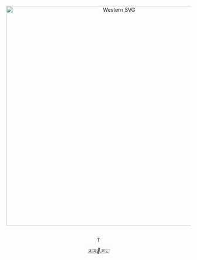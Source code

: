 <p align="center">
  <img width="600" alt="Western SVG" src="https://xplshn.com.ar/assets/western.svg">
</p>

<!--
<p align="center">
  <img width="600" alt="Pink Floyd's The Wall's album cover. In svg format" src="https://upload.wikimedia.org/wikipedia/commons/b/b1/The_Wall_Cover.svg">
</p>
-->

<p align="center">
  <br>
  <img src="https://xplshn.com.ar/assets/lasFuerzasDelCielo.svg" width="15rem" alt="This image was produced by anto@xplshn.com.ar | github.com/xplshn. This is just a recreation of the symbolism used by Las Fuerzas del Cielo (Argentinian (paleo)Libertarian/AnarchoCapitalist Movement) [https://xplshn.com.ar/assets/lasFuerzasDelCielo.svg]">
</p>

<p align="center">
  <i>
    <!--
    Sane sicut lux se ipsam et tenebras manifestat, sic veritas norma sui et falsi est 
    -->
    🇦🇷🤝🇵🇱
  </i>
</p>

<!--
<p align="center">
  <i>
    And the worms ate into his brain.
  </i>
</p>
-->

<!--
> “Knowledge does not begin in the I, and it does not begin in the object; it begins in the interactions….then there is a reciprocal and simultaneous construction of the subject on the one hand and the object on the other.” -Jean Piaget
-->

<!--
> "Free expression is the hallmark of Western Civilization, the ability to debate, the ability to argue and have debate and settle disputes that way"
-->

<br>

<!--
### I'd just like to interject for a moment. What you’re referring to as Xplshn, is in fact, Coffee/Xplshn, or as I’ve recently taken to calling it, Coffee plus Xplshn. Xplshn is not a developer unto itself, but rather another _free_ component of a fully functioning productivity suite made useful by the Coffee mugs, shell utilities and vital system components comprising a full shut-in as defined by Society™. [![Typing SVG](https://readme-typing-svg.demolab.com?font=Monaspace+Radon+Var&pause=1000&color=7942F7&random=false&width=495&lines=Unix+style+or+cat+-v+considered+harmful!;I+love+amber+CRTs+and+dumbterminals;Coffee;Only+free+licenses!+No+copylefted+BS!;pledge(),+then+unveil())](https://git.io/typing-svg)

##### In defense of public domain, and against intellectual property! https://🅮.neocities.org
-->

